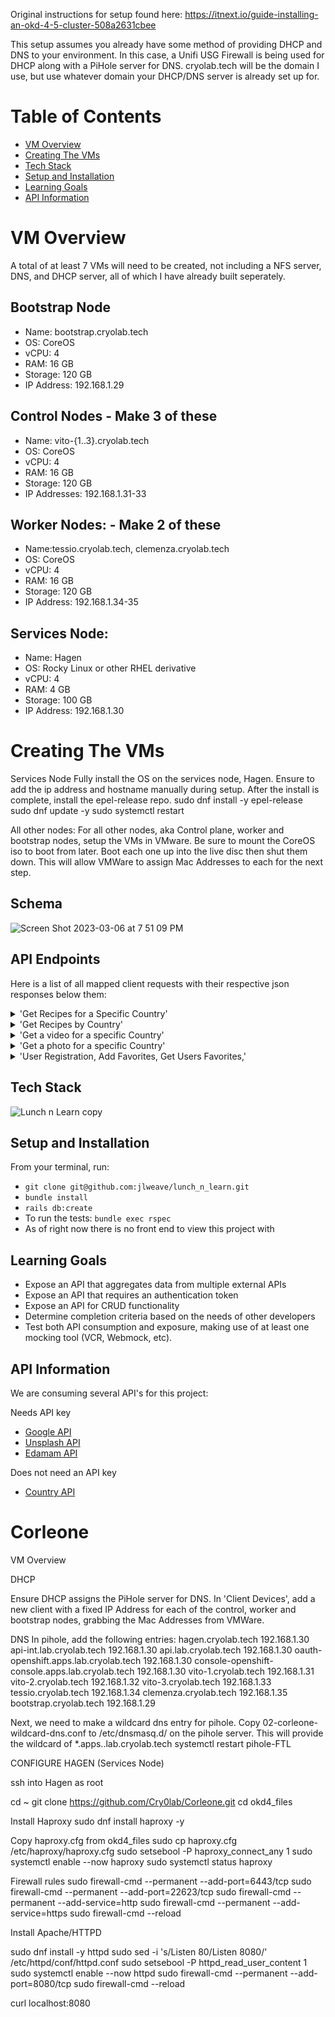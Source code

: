 Original instructions for setup found here: https://itnext.io/guide-installing-an-okd-4-5-cluster-508a2631cbee 

This setup assumes you already have some method of providing DHCP and DNS to your environment. In this case, a Unifi USG Firewall is being used for DHCP along with a PiHole server for DNS.
cryolab.tech will be the domain I use, but use whatever domain your DHCP/DNS server is already set up for.

# Table of Contents

- [VM Overview](#VM-Overview)
- [Creating The VMs](#Creating-The-VMs)
- [Tech Stack](#tech-stack)
- [Setup and Installation](#setup-and-installation)
- [Learning Goals](#learning-goals)
- [API Information](#api-information)

# VM Overview

A total of at least 7 VMs will need to be created, not including a NFS server, DNS, and DHCP server, all of which I have already built seperately.

## Bootstrap Node
- Name: bootstrap.cryolab.tech
- OS: CoreOS
- vCPU: 4
- RAM: 16 GB
- Storage: 120 GB
- IP Address: 192.168.1.29

## Control Nodes - Make 3 of these
- Name: vito-{1..3}.cryolab.tech
- OS: CoreOS
- vCPU: 4
- RAM: 16 GB
- Storage: 120 GB
- IP Addresses: 192.168.1.31-33

## Worker Nodes: - Make 2 of these
- Name:tessio.cryolab.tech, clemenza.cryolab.tech
- OS: CoreOS
- vCPU: 4
- RAM: 16 GB
- Storage: 120 GB
- IP Address: 192.168.1.34-35

## Services Node:
- Name: Hagen 
- OS: Rocky Linux or other RHEL derivative
- vCPU: 4
- RAM: 4 GB
- Storage: 100 GB
- IP Address: 192.168.1.30

# Creating The VMs

Services Node
    Fully install the OS on the services node, Hagen. Ensure to add the ip address and hostname manually during setup.
    After the install is complete, install the epel-release repo.
      sudo dnf install -y epel-release
      sudo dnf update -y
      sudo systemctl restart

  All other nodes:
    For all other nodes, aka Control plane, worker and bootstrap nodes, setup the VMs in VMware. Be sure to mount the CoreOS iso to boot from later. 
    Boot each one up into the live disc then shut them down. This will allow VMWare to assign Mac Addresses to each for the next step.

## Schema

![Screen Shot 2023-03-06 at 7 51 09 PM](https://user-images.githubusercontent.com/108754743/223307826-7f1a6126-70f0-4450-bf68-38aa458a6bf1.png)


## API Endpoints
Here is a list of all mapped client requests with their respective json responses below them:
<details>
<summary> 'Get Recipes for a Specific Country' </summary>
<br>
  
  ![first](https://user-images.githubusercontent.com/108754743/223305573-5abd6ae4-572e-4cd6-b5da-52a8c9d7c9a9.png)
  
  ![2](https://user-images.githubusercontent.com/108754743/223305582-71baca4a-827b-4802-837b-7e528738292e.png)
  
 </details>
 
<details>
<summary> 'Get Recipes by Country' </summary>
<br>

  ![3](https://user-images.githubusercontent.com/108754743/223305591-cbba9edc-6a64-46cf-aefd-9a4a8ba6c282.png)

  ![3 5](https://user-images.githubusercontent.com/108754743/223490361-bc2e2898-ea49-42bc-b7c1-a3fe8fe48b8a.png)

</details>
  
<details>
<summary> 'Get a video for a specific Country' </summary>
<br> 
 
   ![new 4](https://user-images.githubusercontent.com/108754743/223490815-b633d3b4-9205-4e11-8ad2-513cd30c0a6c.png)

   ![4 5](https://user-images.githubusercontent.com/108754743/223305638-c590a80c-8482-43d5-9513-5c4421a53d8e.png)
  
   ![4 8](https://user-images.githubusercontent.com/108754743/223491511-0776ae3b-eeee-42f1-9207-daf29f56a01d.png)

 </details> 
 
<details>
<summary> 'Get a photo for a specific Country' </summary>
<br> 
  
  ![new5](https://user-images.githubusercontent.com/108754743/223491715-4d094e9f-c205-4f9f-8ab9-1fb79a842575.png)

  ![6](https://user-images.githubusercontent.com/108754743/223305665-0dd3b638-9eb4-4ffb-bf6b-4db35006d85e.png)
  
  ![7](https://user-images.githubusercontent.com/108754743/223305672-8c94377d-aad6-4455-958d-c19915ac4ed0.png)
  
</details> 

 <details>
  <summary> 'User Registration, Add Favorites, Get Users Favorites,' </summary>
  <br>
  https://documenter.getpostman.com/view/25513104/2s93JqRQTz
  </details>


## Tech Stack

![Lunch n Learn copy](https://user-images.githubusercontent.com/108754743/223498054-1a605abb-849e-4809-92b8-f6001c3d41c4.jpg)


## Setup and Installation

From your terminal, run:

- ```git clone git@github.com:jlweave/lunch_n_learn.git```
- ```bundle install```
- ```rails db:create```
- To run the tests: ```bundle exec rspec```
- As of right now there is no front end to view this project with

## Learning Goals

- Expose an API that aggregates data from multiple external APIs
- Expose an API that requires an authentication token
- Expose an API for CRUD functionality
- Determine completion criteria based on the needs of other developers
- Test both API consumption and exposure, making use of at least one mocking tool (VCR, Webmock, etc).

## API Information

We are consuming several API's for this project:

Needs API key
- <a href= "https://developers.google.com/youtube/v3/getting-started">Google API </a> 
- <a href= "https://unsplash.com/join">Unsplash API</a>
- <a href= "https://developer.edamam.com/edamam-recipe-api">Edamam API</a>

Does not need an API key
- <a href= "https://restcountries.com/#api-endpoints-v3-all">Country API</a>

  



      


# Corleone


VM Overview





DHCP

Ensure DHCP assigns the PiHole server for DNS.
In 'Client Devices', add a new client with a fixed IP Address for each of the control, worker and bootstrap nodes, grabbing the Mac Addresses from VMWare.

DNS
In pihole, add the following entries:
  hagen.cryolab.tech  192.168.1.30
  api-int.lab.cryolab.tech  192.168.1.30
  api.lab.cryolab.tech  192.168.1.30
  oauth-openshift.apps.lab.cryolab.tech  192.168.1.30
  console-openshift-console.apps.lab.cryolab.tech 192.168.1.30
  vito-1.cryolab.tech  192.168.1.31
  vito-2.cryolab.tech  192.168.1.32
  vito-3.cryolab.tech  192.168.1.33
  tessio.cryolab.tech  192.168.1.34
  clemenza.cryolab.tech  192.168.1.35
  bootstrap.cryolab.tech 192.168.1.29

Next, we need to make a wildcard dns entry for pihole.
  Copy 02-corleone-wildcard-dns.conf to /etc/dnsmasq.d/ on the pihole server. This will provide the wildcard of *.apps..lab.cryolab.tech
  systemctl restart pihole-FTL

CONFIGURE HAGEN (Services Node)

ssh into Hagen as root

  cd ~
  git clone https://github.com/Cry0lab/Corleone.git
  cd okd4_files

Install Haproxy
  sudo dnf install haproxy -y
  
Copy haproxy.cfg from okd4_files
  sudo cp haproxy.cfg /etc/haproxy/haproxy.cfg
  sudo setsebool -P haproxy_connect_any 1
  sudo systemctl enable --now haproxy
  sudo systemctl status haproxy
  
Firewall rules
sudo firewall-cmd --permanent --add-port=6443/tcp
sudo firewall-cmd --permanent --add-port=22623/tcp
sudo firewall-cmd --permanent --add-service=http
sudo firewall-cmd --permanent --add-service=https
sudo firewall-cmd --reload

Install Apache/HTTPD

  sudo dnf install -y httpd
  sudo sed -i 's/Listen 80/Listen 8080/' /etc/httpd/conf/httpd.conf
  sudo setsebool -P httpd_read_user_content 1
  sudo systemctl enable --now httpd
  sudo firewall-cmd --permanent --add-port=8080/tcp
  sudo firewall-cmd --reload

  curl localhost:8080
  
